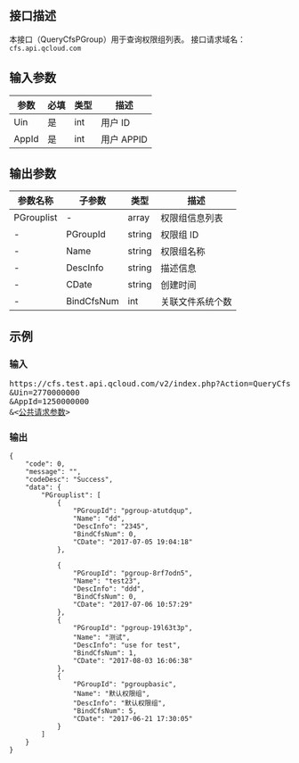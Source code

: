 ## 接口描述
本接口（QueryCfsPGroup）用于查询权限组列表。
接口请求域名：`cfs.api.qcloud.com`
## 输入参数
|       参数      |  必填 |  类型  |                               描述                           |
|-----------------|------|--------|--------------------------------------------------------------|
|      Uin       |  是 |   int |                                用户 ID                        |
|    AppId        | 是  |  int  |                          用户 APPID                                |


## 输出参数
| 参数名称 | 子参数 |  类型 | 描述 |
|----------|------  |----- | ---- |
|PGrouplist|    -     |  array  |权限组信息列表 |
|  -        | PGroupId |  string |权限组 ID |
|    -      | Name    |  string |权限组名称 |
|    -      | DescInfo|  string |描述信息 |
|     -     | CDate   |  string |创建时间 |
|     -     | BindCfsNum| int    |关联文件系统个数|

## 示例 

### 输入



<pre>
https://cfs.test.api.qcloud.com/v2/index.php?Action=QueryCfsPGroup
&Uin=2770000000
&AppId=1250000000
&<<a href="https://www.cloud.tencent.com/doc/api/229/6976">公共请求参数</a>>
</pre>


### 输出

```
{
    "code": 0,
    "message": "",
    "codeDesc": "Success",
    "data": {
        "PGrouplist": [
            {
                "PGroupId": "pgroup-atutdqup",
                "Name": "dd",
                "DescInfo": "2345",
                "BindCfsNum": 0,
                "CDate": "2017-07-05 19:04:18"
            },
            
            {
                "PGroupId": "pgroup-8rf7odn5",
                "Name": "test23",
                "DescInfo": "ddd",
                "BindCfsNum": 0,
                "CDate": "2017-07-06 10:57:29"
            },
            {
                "PGroupId": "pgroup-19l63t3p",
                "Name": "测试",
                "DescInfo": "use for test",
                "BindCfsNum": 1,
                "CDate": "2017-08-03 16:06:38"
            },
            {
                "PGroupId": "pgroupbasic",
                "Name": "默认权限组",
                "DescInfo": "默认权限组",
                "BindCfsNum": 5,
                "CDate": "2017-06-21 17:30:05"
            }
        ]
    }
}

```


